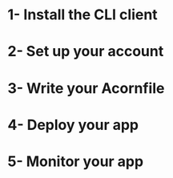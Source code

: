 # 1- Install the CLI client

# 2- Set up your account

# 3- Write your Acornfile

# 4- Deploy your app

# 5- Monitor your app
